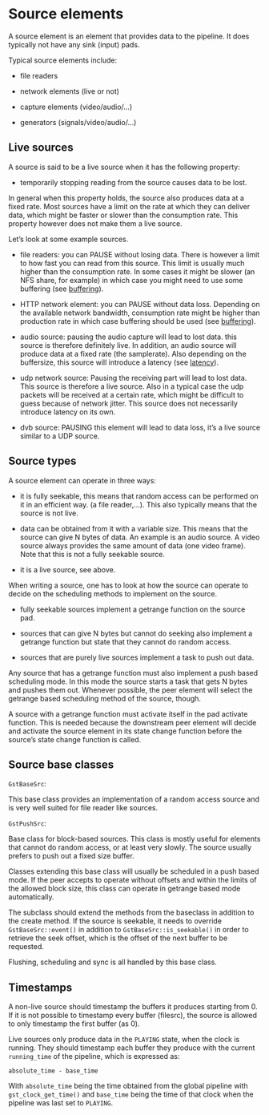 # Source elements

A source element is an element that provides data to the pipeline. It
does typically not have any sink (input) pads.

Typical source elements include:

  - file readers

  - network elements (live or not)

  - capture elements (video/audio/…)

  - generators (signals/video/audio/…)

## Live sources

A source is said to be a live source when it has the following property:

  - temporarily stopping reading from the source causes data to be lost.

In general when this property holds, the source also produces data at a
fixed rate. Most sources have a limit on the rate at which they can
deliver data, which might be faster or slower than the consumption rate.
This property however does not make them a live source.

Let’s look at some example sources.

  - file readers: you can PAUSE without losing data. There is however a
    limit to how fast you can read from this source. This limit is
    usually much higher than the consumption rate. In some cases it
    might be slower (an NFS share, for example) in which case you might
    need to use some buffering (see [buffering](additional/design/buffering.md)).

  - HTTP network element: you can PAUSE without data loss. Depending on
    the available network bandwidth, consumption rate might be higher
    than production rate in which case buffering should be used (see
    [buffering](additional/design/buffering.md)).

  - audio source: pausing the audio capture will lead to lost data. this
    source is therefore definitely live. In addition, an audio source
    will produce data at a fixed rate (the samplerate). Also depending
    on the buffersize, this source will introduce a latency (see
    [latency](additional/design/latency.md)).

  - udp network source: Pausing the receiving part will lead to lost
    data. This source is therefore a live source. Also in a typical case
    the udp packets will be received at a certain rate, which might be
    difficult to guess because of network jitter. This source does not
    necessarily introduce latency on its own.

  - dvb source: PAUSING this element will lead to data loss, it’s a live
    source similar to a UDP source.

## Source types

A source element can operate in three ways:

  - it is fully seekable, this means that random access can be performed
    on it in an efficient way. (a file reader,…). This also typically
    means that the source is not live.

  - data can be obtained from it with a variable size. This means that
    the source can give N bytes of data. An example is an audio source.
    A video source always provides the same amount of data (one video
    frame). Note that this is not a fully seekable source.

  - it is a live source, see above.

When writing a source, one has to look at how the source can operate to
decide on the scheduling methods to implement on the source.

  - fully seekable sources implement a getrange function on the source
    pad.

  - sources that can give N bytes but cannot do seeking also implement a
    getrange function but state that they cannot do random access.

  - sources that are purely live sources implement a task to push out
    data.

Any source that has a getrange function must also implement a push based
scheduling mode. In this mode the source starts a task that gets N bytes
and pushes them out. Whenever possible, the peer element will select the
getrange based scheduling method of the source, though.

A source with a getrange function must activate itself in the pad
activate function. This is needed because the downstream peer element
will decide and activate the source element in its state change function
before the source’s state change function is called.

## Source base classes

`GstBaseSrc`:

This base class provides an implementation of a random access source and
is very well suited for file reader like sources.

`GstPushSrc`:

Base class for block-based sources. This class is mostly useful for
elements that cannot do random access, or at least very slowly. The
source usually prefers to push out a fixed size buffer.

Classes extending this base class will usually be scheduled in a push
based mode. If the peer accepts to operate without offsets and within
the limits of the allowed block size, this class can operate in getrange
based mode automatically.

The subclass should extend the methods from the baseclass in addition to
the create method. If the source is seekable, it needs to override
`GstBaseSrc::event()` in addition to `GstBaseSrc::is_seekable()` in order
to retrieve the seek offset, which is the offset of the next buffer to
be requested.

Flushing, scheduling and sync is all handled by this base class.

## Timestamps

A non-live source should timestamp the buffers it produces starting from
0. If it is not possible to timestamp every buffer (filesrc), the source
is allowed to only timestamp the first buffer (as 0).

Live sources only produce data in the `PLAYING` state, when the clock is
running. They should timestamp each buffer they produce with the current
`running_time` of the pipeline, which is expressed as:

```
absolute_time - base_time
```

With `absolute_time` being the time obtained from the global pipeline with
`gst_clock_get_time()` and `base_time` being the time of that clock when
the pipeline was last set to `PLAYING`.
